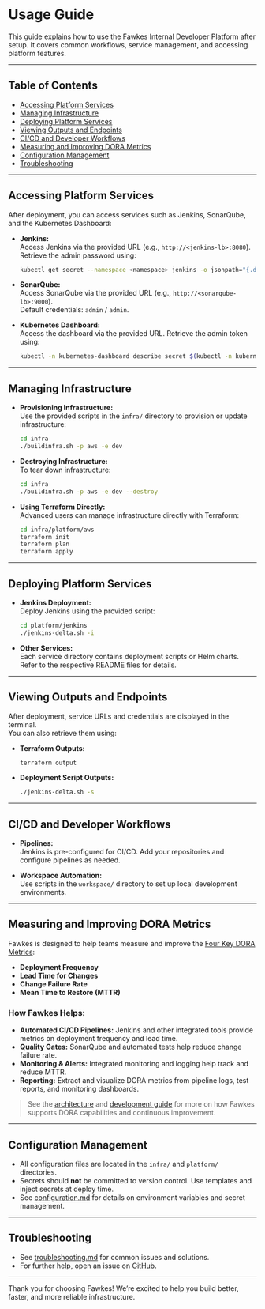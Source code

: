 # Usage Guide

This guide explains how to use the Fawkes Internal Developer Platform after setup. It covers common workflows, service management, and accessing platform features.

---

## Table of Contents

- [Accessing Platform Services](#accessing-platform-services)
- [Managing Infrastructure](#managing-infrastructure)
- [Deploying Platform Services](#deploying-platform-services)
- [Viewing Outputs and Endpoints](#viewing-outputs-and-endpoints)
- [CI/CD and Developer Workflows](#cicd-and-developer-workflows)
- [Measuring and Improving DORA Metrics](#measuring-and-improving-dora-metrics)
- [Configuration Management](#configuration-management)
- [Troubleshooting](#troubleshooting)

---

## Accessing Platform Services

After deployment, you can access services such as Jenkins, SonarQube, and the Kubernetes Dashboard:

- **Jenkins:**  
  Access Jenkins via the provided URL (e.g., `http://<jenkins-lb>:8080`).  
  Retrieve the admin password using:
  ```sh
  kubectl get secret --namespace <namespace> jenkins -o jsonpath="{.data.jenkins-admin-password}" | base64 --decode
  ```

- **SonarQube:**  
  Access SonarQube via the provided URL (e.g., `http://<sonarqube-lb>:9000`).  
  Default credentials: `admin` / `admin`.

- **Kubernetes Dashboard:**  
  Access the dashboard via the provided URL. Retrieve the admin token using:
  ```sh
  kubectl -n kubernetes-dashboard describe secret $(kubectl -n kubernetes-dashboard get secret | grep admin-user | awk '{print $1}')
  ```

---

## Managing Infrastructure

- **Provisioning Infrastructure:**  
  Use the provided scripts in the `infra/` directory to provision or update infrastructure:
  ```sh
  cd infra
  ./buildinfra.sh -p aws -e dev
  ```

- **Destroying Infrastructure:**  
  To tear down infrastructure:
  ```sh
  cd infra
  ./buildinfra.sh -p aws -e dev --destroy
  ```

- **Using Terraform Directly:**  
  Advanced users can manage infrastructure directly with Terraform:
  ```sh
  cd infra/platform/aws
  terraform init
  terraform plan
  terraform apply
  ```

---

## Deploying Platform Services

- **Jenkins Deployment:**  
  Deploy Jenkins using the provided script:
  ```sh
  cd platform/jenkins
  ./jenkins-delta.sh -i
  ```

- **Other Services:**  
  Each service directory contains deployment scripts or Helm charts. Refer to the respective README files for details.

---

## Viewing Outputs and Endpoints

After deployment, service URLs and credentials are displayed in the terminal.  
You can also retrieve them using:

- **Terraform Outputs:**
  ```sh
  terraform output
  ```

- **Deployment Script Outputs:**
  ```sh
  ./jenkins-delta.sh -s
  ```

---

## CI/CD and Developer Workflows

- **Pipelines:**  
  Jenkins is pre-configured for CI/CD. Add your repositories and configure pipelines as needed.

- **Workspace Automation:**  
  Use scripts in the `workspace/` directory to set up local development environments.

---

## Measuring and Improving DORA Metrics

Fawkes is designed to help teams measure and improve the [Four Key DORA Metrics](https://www.devops-research.com/research.html):

- **Deployment Frequency**
- **Lead Time for Changes**
- **Change Failure Rate**
- **Mean Time to Restore (MTTR)**

### How Fawkes Helps:

- **Automated CI/CD Pipelines:** Jenkins and other integrated tools provide metrics on deployment frequency and lead time.
- **Quality Gates:** SonarQube and automated tests help reduce change failure rate.
- **Monitoring & Alerts:** Integrated monitoring and logging help track and reduce MTTR.
- **Reporting:** Extract and visualize DORA metrics from pipeline logs, test reports, and monitoring dashboards.

> See the [architecture](architecture.md) and [development guide](development.md) for more on how Fawkes supports DORA capabilities and continuous improvement.

---

## Configuration Management

- All configuration files are located in the `infra/` and `platform/` directories.
- Secrets should **not** be committed to version control. Use templates and inject secrets at deploy time.
- See [configuration.md](configuration.md) for details on environment variables and secret management.

---

## Troubleshooting

- See [troubleshooting.md](troubleshooting.md) for common issues and solutions.
- For further help, open an issue on [GitHub](https://github.com/paruff/fawkes/issues).

---

Thank you for choosing Fawkes! We’re excited to help you build better, faster, and more reliable infrastructure.